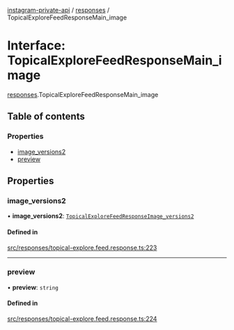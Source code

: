 [instagram-private-api](../../README.md) / [responses](../../modules/responses.md) / TopicalExploreFeedResponseMain_image

# Interface: TopicalExploreFeedResponseMain\_image

[responses](../../modules/responses.md).TopicalExploreFeedResponseMain_image

## Table of contents

### Properties

- [image\_versions2](TopicalExploreFeedResponseMain_image.md#image_versions2)
- [preview](TopicalExploreFeedResponseMain_image.md#preview)

## Properties

### image\_versions2

• **image\_versions2**: [`TopicalExploreFeedResponseImage_versions2`](TopicalExploreFeedResponseImage_versions2.md)

#### Defined in

[src/responses/topical-explore.feed.response.ts:223](https://github.com/Nerixyz/instagram-private-api/blob/b3351b9/src/responses/topical-explore.feed.response.ts#L223)

___

### preview

• **preview**: `string`

#### Defined in

[src/responses/topical-explore.feed.response.ts:224](https://github.com/Nerixyz/instagram-private-api/blob/b3351b9/src/responses/topical-explore.feed.response.ts#L224)
